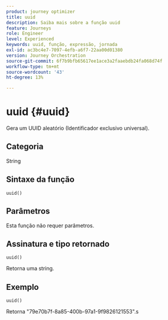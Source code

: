 ```yaml
---
product: journey optimizer
title: uuid
description: Saiba mais sobre a função uuid
feature: Journeys
role: Engineer
level: Experienced
keywords: uuid, função, expressão, jornada
exl-id: ac3bc4e7-7097-4efb-a6f7-22aa00d01380
version: Journey Orchestration
source-git-commit: 6f7b9bfb65617ee1ace3a2faaebdb24fa068d74f
workflow-type: tm+mt
source-wordcount: '43'
ht-degree: 13%

---
```


# uuid {#uuid}

Gera um UUID aleatório (Identificador exclusivo universal).

## Categoria

String

## Sintaxe da função

`uuid()`

## Parâmetros

Esta função não requer parâmetros.

## Assinatura e tipo retornado

`uuid()`

Retorna uma string.

## Exemplo

`uuid()`

Retorna &quot;79e70b7f-8a85-400b-97a1-9f9826121553&quot;.s
